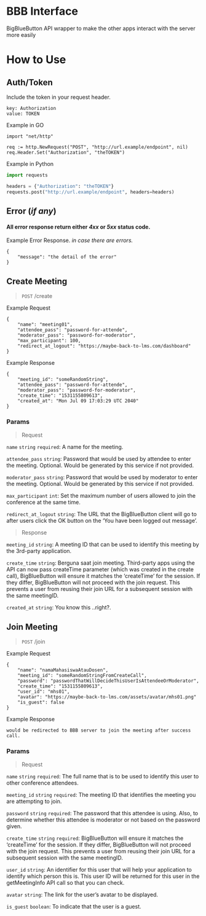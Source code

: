 # BBB Interface
BigBlueButton API wrapper to make the other apps interact with the server more easily

# How to Use
## Auth/Token
Include the token in your request header.
```
key: Authorization
value: TOKEN
```
Example in GO
```
import "net/http"

req := http.NewRequest("POST", "http://url.example/endpoint", nil)
req.Header.Set("Authorization", "theTOKEN")
```
Example in Python
```python
import requests

headers = {"Authorization": "theTOKEN"}
requests.post("http://url.example/endpoint", headers=headers)
```

## Error (*if any*)
#### All error response return either *4xx* or *5xx* status code. 

Example Error Response. _in case there are errors._
```
{
    "message": "the detail of the error"
}
```

## Create Meeting
> `POST` /create

Example Request
```
{
    "name": "meeting01",
    "attendee_pass": "password-for-attende",
    "moderator_pass": "password-for-moderator",
    "max_participant": 100,
    "redirect_at_logout": "https://maybe-back-to-lms.com/dashboard"
}
```
Example Response
```
{
    "meeting_id": "someRandomString",
    "attendee_pass": "password-for-attende",
    "moderator_pass": "password-for-moderator",
    "create_time": "1531155809613",
    "created_at": "Mon Jul 09 17:03:29 UTC 2040"
}
```
### Params
> Request

`name` `string` `required`: A name for the meeting.

`attendee_pass` `string`: Password that would be used by attendee to enter the meeting. Optional. Would be generated by this service if not provided.

`moderator_pass` `string`: Password that would be used by moderator to enter the meeting. Optional. Would be generated by this service if not provided.

`max_participant` `int`: Set the maximum number of users allowed to join the conference at the same time.

`redirect_at_logout` `string`: The URL that the BigBlueButton client will go to after users click the OK button on the ‘You have been logged out message’.

> Response

`meeting_id` `string`: A meeting ID that can be used to identify this meeting by the 3rd-party application.

`create_time` `string`: Berguna saat join meeting. Third-party apps using the API can now pass createTime parameter (which was created in the create call), BigBlueButton will ensure it matches the ‘createTime’ for the session. If they differ, BigBlueButton will not proceed with the join request. This prevents a user from reusing their join URL for a subsequent session with the same meetingID.

`created_at` `string`: You know this ..right?.

## Join Meeting
> `POST` /join

Example Request
```
{
    "name": "namaMahasiswaAtauDosen",
    "meeting_id": "someRandomStringFromCreateCall",
    "password": "passwordThatWillDecideThisUserIsAttendeeOrModerator",
    "create_time": "1531155809613",
    "user_id": "mhs01",
    "avatar": "https://maybe-back-to-lms.com/assets/avatar/mhs01.png"
    "is_guest": false
}
```

Example Response
```
would be redirected to BBB server to join the meeting after success call.
```
### Params
> Request

`name` `string` `required`: The full name that is to be used to identify this user to other conference attendees.

`meeting_id` `string` `required`: The meeting ID that identifies the meeting you are attempting to join.

`password` `string` `required`: The password that this attendee is using. Also, to determine whether this attendee is moderator or not based on the password given.

`create_time` `string` `required`: BigBlueButton will ensure it matches the ‘createTime’ for the session. If they differ, BigBlueButton will not proceed with the join request. This prevents a user from reusing their join URL for a subsequent session with the same meetingID.

`user_id` `string`: An identifier for this user that will help your application to identify which person this is. This user ID will be returned for this user in the getMeetingInfo API call so that you can check.

`avatar` `string`: The link for the user’s avatar to be displayed.

`is_guest` `boolean`: To indicate that the user is a guest.
